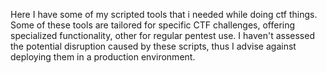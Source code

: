Here I have some of my scripted tools that i needed while doing ctf things.
Some of these tools are tailored for specific CTF challenges, offering specialized functionality, other for regular pentest use. 
I haven't assessed the potential disruption caused by these scripts, thus I advise against deploying them in a production environment.
